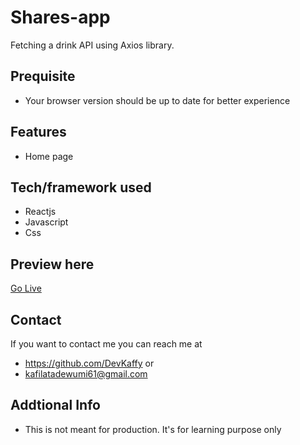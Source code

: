 # Shares-app
Fetching a drink API using Axios library.

## Prequisite
- Your browser version should be up to date for better experience

## Features
- Home page


## Tech/framework used
- Reactjs
- Javascript
- Css

## Preview here
[Go Live](https://drinks-api.netlify.app/)


## Contact
If you want to contact me you can reach me at
- https://github.com/DevKaffy or
- kafilatadewumi61@gmail.com

## Addtional Info
- This is not meant for production. It's for learning purpose only